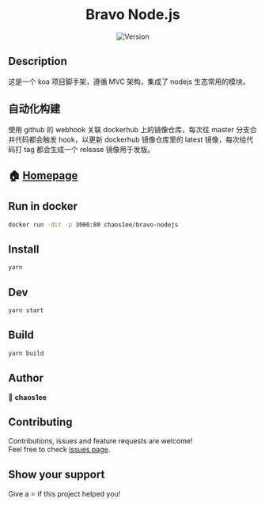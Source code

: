 <h1 align="center">Bravo Node.js</h1>
<p align="center">
  <img alt="Version" src="https://img.shields.io/badge/version-0.0.1-blue.svg?cacheSeconds=2592000" />
</p>

## Description

这是一个 koa 项目脚手架，遵循 MVC 架构，集成了 nodejs 生态常用的模块。

## 自动化构建

使用 github 的 webhook 关联 dockerhub 上的镜像仓库，每次往 master 分支合并代码都会触发 hook，以更新 dockerhub 镜像仓库里的 latest 镜像，每次给代码打 tag 都会生成一个 release 镜像用于发版。

## 🏠 [Homepage](https://github.com/chaos1ee/bravo-nodejs#readme)

## Run in docker

```sh
docker run -dit -p 3000:80 chaos1ee/bravo-nodejs
```

## Install

```sh
yarn
```

## Dev

```sh
yarn start
```

## Build

```sh
yarn build
```

## Author

👤 **chaos1ee**

## Contributing

Contributions, issues and feature requests are welcome!<br />Feel free to check [issues page](https://github.com/chaos1ee/bravo-nodejs/issues).

## Show your support

Give a ⭐️ if this project helped you!
